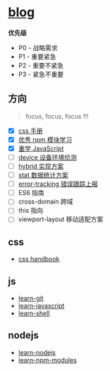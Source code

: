 # [blog](https://deepjs.net)

**优先级**

- P0 - 战略需求
- P1 - 重要紧急
- P2 - 重要不紧急
- P3 - 紧急不重要

## 方向

> focus, focus, focus !!!

- [x] [css 手册](https://github.com/deepjs-net/css)
- [x] [优秀 npm 模块学习](https://github.com/deepjs-net/learn-npm-modules)
- [x] [重学 JavaScript](https://github.com/deepjs-net/learn-javascript)
- [ ] [device 设备环境侦测](https://github.com/deepjs-net/device)
- [ ] [hybrid 实现方案](https://github.com/deepjs-net/hybrid)
- [ ] [stat 数据统计方案](https://github.com/deepjs-net/stat)
- [ ] [error-tracking 错误跟踪上报](https://github.com/deepjs-net/error-tracking)
- [ ] ES6 指南
- [ ] cross-domain 跨域
- [ ] this 指向
- [ ] viewport-layout 移动适配方案

## css

- [css handbook](https://css.deepjs.net)

## js

- [learn-git](https://git.deepjs.net)
- [learn-javascript](https://js.deepjs.net)
- [learn-shell](https://shell.deepjs.net)

## nodejs

- [learn-nodejs](https://nodejs.deepjs.net)
- [learn-npm-modules](https://npm.deepjs.net)
